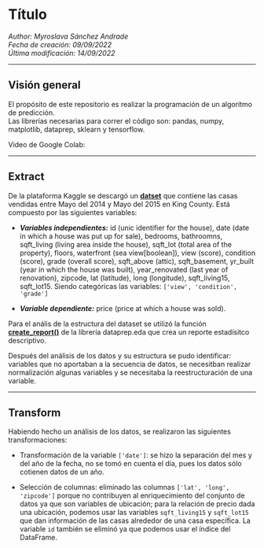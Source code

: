 # **Título**

_Author: Myroslava Sánchez Andrade_
<br>_Fecha de creación: 09/09/2022_
<br>_Última modificación: 14/09/2022_

---

## **Visión general**

El propósito de este repositorio es realizar la programación de un algoritmo de predicción.
<br>Las librerías necesarias para correr el código son: pandas, numpy, matplotlib, dataprep, sklearn y tensorflow.

Video de Google Colab:

---

## **Extract**

De la plataforma Kaggle se descargó un **[datset](https://www.kaggle.com/datasets/harlfoxem/housesalesprediction?select=kc_house_data.csv)** que contiene las casas vendidas entre Mayo del 2014 y Mayo del 2015 en King County. Está compuesto por las siguientes variables:

- **_Variables independientes:_** id (unic identifier for the house), date (date in which a house was put up for sale), bedrooms, bathroomns, sqft_living (living area inside the house), sqft_lot (total area of the property), floors, waterfront (sea view[boolean]), view (score), condition (score), grade (overall score), sqft_above (attic), sqft_basement, yr_built (year in which the house was built), year_renovated (last year of renovation), zipcode, lat (latitude), long (longitude), sqft_living15, sqft_lot15. Siendo categóricas las variables: `['view', 'condition', 'grade']`

- **_Variable dependiente:_** price (price at which a house was sold).

Para el anális de la estructura del dataset se utilizó la función **[create_report()](https://docs.dataprep.ai/user_guide/eda/create_report.html)** de la librería dataprep.eda que crea un reporte estadísitco descriptivo.

Después del análisis de los datos y su estructura se pudo identificar: variables que no aportaban a la secuencia de datos, se necesitban realizar normalización algunas variables y se necesitaba la reestructuración de una variable.

---

## **Transform**

Habiendo hecho un análisis de los datos, se realizaron las siguientes transformaciones:

- Transformación de la variable `['date']`: se hizo la separación del mes y del año de la fecha, no se tomó en cuenta el día, pues los datos sólo cotienen datos de un año.

- Selección de columnas: eliminado las columnas `['lat', 'long', 'zipcode']` porque no contribuyen al enriquecimiento del conjunto de datos ya que son variables de ubicación; para la relación de precio dada una ubicación, podemos usar las variables `sqft_living15` y `sqft_lot15` que dan información de las casas alrededor de una casa específica. La variable `id` también se eliminó ya que podemos usar el índice del DataFrame.

